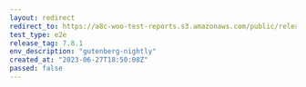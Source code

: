 ```yaml
---
layout: redirect
redirect_to: https://a8c-woo-test-reports.s3.amazonaws.com/public/release/7.8.1/gutenberg-nightly/e2e/index.html
test_type: e2e
release_tag: 7.8.1
env_description: "gutenberg-nightly"
created_at: "2023-06-27T18:50:08Z"
passed: false
---
```

